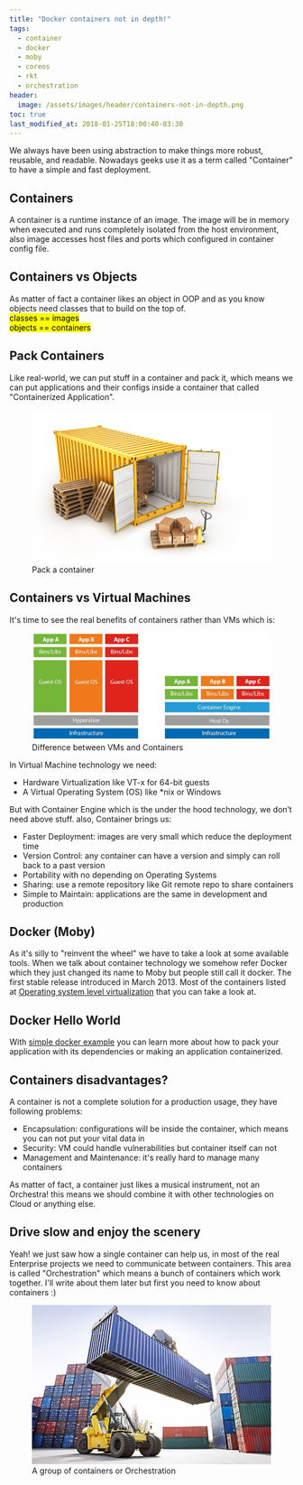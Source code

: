 ```yaml
---
title: "Docker containers not in depth!"
tags:
  - container
  - docker
  - moby
  - coreos
  - rkt
  - orchestration
header:
  image: /assets/images/header/containers-not-in-depth.png
toc: true
last_modified_at: 2018-01-25T18:00:40-03:30
---
```

We always have been using abstraction to make things more robust, reusable, and readable. Nowadays geeks use it as a term called "Container" to have a simple and fast deployment.

## Containers
A container is a runtime instance of an image. The image will be in memory when executed and runs completely isolated from the host environment, also image accesses host files and ports which configured in container config file.

## Containers vs Objects
As matter of fact a container likes an object in OOP and as you know objects need classes that to build on the top of.  
<mark>classes == images</mark>  
<mark>objects == containers</mark>

## Pack Containers
Like real-world, we can put stuff in a container and pack it, which means we can put applications and their configs inside a container that called "Containerized Application".
<figure>
	<img src="/assets/images/pack-container.jpg">
	<figcaption>Pack a container</figcaption>
</figure>

## Containers vs Virtual Machines
It's time to see the real benefits of containers rather than VMs which is:

<figure>
	<img src="/assets/images/container-vs-vm.jpg">
	<figcaption>Difference between VMs and Containers</figcaption>
</figure>

In Virtual Machine technology we need:
- Hardware Virtualization like VT-x for 64-bit guests
- A Virtual Operating System (OS) like *nix or Windows

But with Container Engine which is the under the hood technology, we don’t need above stuff. also, Container brings us:
- Faster Deployment: images are very small which reduce the deployment time 
- Version Control: any container can have a version and simply can roll back to a past version
- Portability with no depending on Operating Systems
- Sharing: use a remote repository like Git remote repo to share containers
- Simple to Maintain: applications are the same in development and production

## Docker (Moby)
As it's silly to "reinvent the wheel" we have to take a look at some available tools. When we talk about container technology we somehow refer Docker which they just changed its name to Moby but people still call it docker. The first stable release introduced in March 2013. Most of the containers listed at [Operating system level virtualization][Operating-system-level-virtualization] that you can take a look at.

## Docker Hello World
With [simple docker example][docker-simple-example] you can learn more about how to pack your application with its dependencies or making an application containerized.

## Containers disadvantages?
A container is not a complete solution for a production usage, they have following problems:
- Encapsulation: configurations will be inside the container, which means you can not put your vital data in
- Security: VM could handle vulnerabilities but container itself can not
- Management and Maintenance: it's really hard to manage many containers

As matter of fact, a container just likes a musical instrument, not an Orchestra! this means we should combine it with other technologies on Cloud or anything else. 

## Drive slow and enjoy the scenery
Yeah! we just saw how a single container can help us, in most of the real Enterprise projects we need to communicate between containers. This area is called "Orchestration" which means a bunch of containers which work together. I'll write about them later but first you need to know about containers :)

<figure>
	<img src="/assets/images/orchestration.jpg">
	<figcaption>A group of containers or Orchestration</figcaption>
</figure>

[Operating-system-level-virtualization]: https://en.wikipedia.org/wiki/Operating-system-level_virtualization#External_links
[docker-simple-example]: https://docs.docker.com/get-started/part2/#publish-the-image

